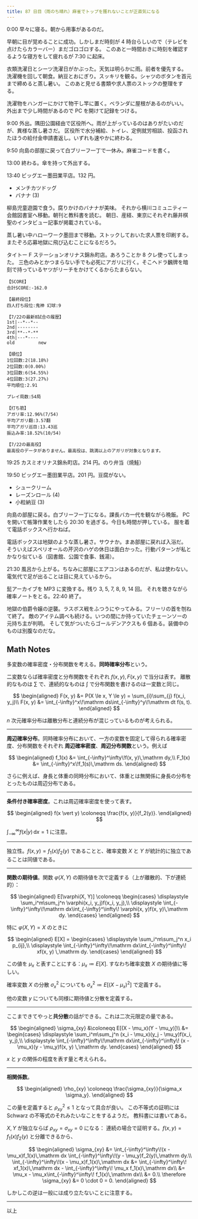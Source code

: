 ```yaml
---
title: 87 日目（雨のち晴れ）麻雀でトップを獲れないことが正直気になる
---
```


0:00 早々に寝る。朝から用事があるのだ。

早朝に目が覚めることに成功。しかしまだ時刻が 4 時台らしいので（テレビを点けたらカラーバー）まだゴロゴロする。
このあと一時間おきに時刻を確認するような寝方をして疲れるが 7:30 に起床。

衣類洗濯日とシーツ洗濯日がかぶった。天気は明らかに雨。前者を優先する。
洗濯機を回して朝食。納豆とおにぎり。スッキリを観る。シャツのボタンを首元まで締めると蒸し暑い。
このあと見せる書類や求人票のストックの整理をする。

洗濯物をハンガーにかけて物干し竿に置く。ベランダに屋根があるのがいい。
外出まで少し時間があるので PC を開けて記録をつける。

9:00 外出。隅田公園経由で区役所へ。雨が上がっているのはありがたいのだが、異様な蒸し暑さだ。
区役所で水分補給、トイレ、定例就労相談、投函されたほうの給付金申請書返し。いずれも速やかに終わる。

9:50 向島の部屋に戻って白ブリーフ一丁で一休み。麻雀コードを書く。

13:00 終わる。傘を持って外出する。

13:40 ビッグエー墨田業平店。132 円。

* メンチカツドッグ
* バナナ (3)

柳島児童遊園で食う。腐りかけのバナナが美味。
それから横川コミュニティー会館図書室へ移動。朝刊と教科書を読む。
朝日、産経、東京にそれぞれ藤井棋聖のインタビュー記事が掲載されている。

蒸し暑い中ハローワーク墨田まで移動。ストックしておいた求人票を印刷する。
またぞろ応募地獄に飛び込むことになるだろう。

タイトー F ステーションオリナス錦糸町店。あろうことか 8 クレ使ってしまった。
三色のみとかつまらない手でも必死にアガリに行く。そこへドラ飜牌を暗刻で持っているヤツがリーチをかけてくるからたまらない。

```text
【SCORE】
合計SCORE:-162.0

【最終段位】
四人打ち段位:鬼神 幻球:9

【7/22の最新8試合の履歴】
1st|--*--*--
2nd|--------
3rd|**--*-**
4th|---*----
old         new

【順位】
1位回数:2(18.18%)
2位回数:0(0.00%)
3位回数:6(54.55%)
4位回数:3(27.27%)
平均順位:2.91

プレイ局数:54局

【打ち筋】
アガリ率:12.96%(7/54)
平均アガリ翻:3.57翻
平均アガリ巡目:13.43巡
振込み率:18.52%(10/54)

【7/22の最高役】
最高役のデータがありません。最高役は、跳満以上のアガリが対象となります。
```

19:25 カスミオリナス錦糸町店。214 円。のり弁当（焼鮭）

19:50 ビッグエー墨田業平店。201 円。豆腐がない。

* シュークリーム
* レーズンロール (4)
* 小粒納豆 (3)

向島の部屋に戻る。白ブリーフ一丁になる。課長バカ一代を観ながら晩飯。
PC を開いて帳簿作業をしたら 20:30 を過ぎる。今日も時間が押している。
服を着て電話ボックスへ行かねば。

電話ボックスは地獄のような蒸し暑さ。サウナか。まあ部屋に戻れば入浴だ。
そういえばスペリオールの芹沢のハゲの休日は面白かった。行動パターンが私とかなり似ている（図書館、公園で食事、銭湯）。

21:30 風呂から上がる。ちなみに部屋にエアコンはあるのだが、私は使わない。
電気代で足が出ることは目に見えているから。

髭アーカイブを MP3 に変換する。残り 3, 5, 7, 8, 9, 14 回。
それを聴きながら確率ノートをとる。22:40 終了。

地獄の伯爵令嬢の逆襲。ラスボス戦をふつうにやってみる。フリーリの首を刎ねて終了。
敵のアイテム調べも続ける。いつの間にか持っていたチェーンソーの元持ち主が判明。
そして気がついたらゴールデンアクスも 6 個ある。装備中のものは別腹なのだな。

## Math Notes

多変数の確率密度・分布関数を考える。**同時確率分布**という。

二変数ならば確率密度と分布関数をそれぞれ $f(x, y), F(x, y)$ で当分は表す。
離散的なものは $\sum$ で、連続的なものは $\int$ で分布関数を書けるのは一変数と同じ。

$$
\begin{aligned}
F(x, y) &= P(X \le x, Y \le y) = \sum_{i}\sum_{j} f(x_i, y_j)\\
F(x, y) &= \int_{-\infty}^x\!\mathrm ds\int_{-\infty}^y\!\mathrm dt f(s, t).
\end{aligned}
$$

$n$ 次元確率分布は離散分布と連続分布が混じっているものが考えられる。

----

**周辺確率分布**。同時確率分布において、一方の変数を固定して得られる確率密度、分布関数をそれぞれ
**周辺確率密度**、**周辺分布関数**という。例えば

$$
\begin{aligned}
f_1(x) &= \int_{-\infty}^\infty\!f(x, y)\,\mathrm dy,\\
F_1(x) &= \int_{-\infty}^x\!f_1(s)\,\mathrm ds.
\end{aligned}
$$

さらに例えば、身長と体重の同時分布において、体重とは無関係に身長の分布をとったものは周辺分布である。

----

**条件付き確率密度**。これは周辺確率密度を使って表す。

$$
\begin{aligned}
f(x \vert y) \coloneqq \frac{f(x, y)}{f_2(y)}.
\end{aligned}
$$

$\displaystyle\int_{-\infty}^\infty f(x\vert y)\,\mathrm dx = 1$ に注意。

----

独立性。$f(x, y) = f_1(x)f_2(y)$ であることと、確率変数 $X$ と $Y$ が統計的に独立であることは同値である。

----

**関数の期待値**。関数 $\varphi(X, Y)$ の期待値を次で定義する（上が離散的、下が連続的）：

$$
\begin{aligned}
E[\varphi(X, Y)] \coloneqq \begin{cases}
\displaystyle \sum_i^m\sum_j^n \varphi(x_i, y_j)f(x_i, y_j),\\
\displaystyle \int_{-\infty}^\infty\!\mathrm dx\int_{-\infty}^\infty\! \varphi(x, y)f(x, y)\,\mathrm dy.
\end{cases}
\end{aligned}
$$

特に $\varphi(X, Y) = X$ のときに

$$
\begin{aligned}
E[X] = \begin{cases}
\displaystyle \sum_i^m\sum_j^n x_i p_{ij},\\
\displaystyle \int_{-\infty}^\infty\!\mathrm dx\int_{-\infty}^\infty\! xf(x, y) \,\mathrm dy.
\end{cases}
\end{aligned}
$$

この値を $\mu_x$ と表すことにする：$\mu_x \coloneqq E[X].$
すなわち確率変数 $X$ の期待値に等しい。

確率変数 $X$ の分散 $\sigma_x^2$ についても $\sigma^2_x \coloneqq E[(X - \mu_x)^2]$ で定義する。

他の変数 $y$ についても同様に期待値と分散を定義する。

----

ここまできてやっと**共分散**の話ができる。これは二次元限定の量である。

$$
\begin{aligned}
\sigma_{xy} &\coloneqq E[(X - \mu_x)(Y - \mu_y)]\\
&= \begin{cases}
\displaystyle \sum_i^m\sum_j^n (x_i - \mu_x)(y_j - \mu_y)f(x_i, y_j),\\
\displaystyle \int_{-\infty}^\infty\!\mathrm dx\int_{-\infty}^\infty\! (x - \mu_x)(y - \mu_y)f(x, y) \,\mathrm dy.
\end{cases}
\end{aligned}
$$

$x$ と $y$ の関係の程度を表す量と考えられる。

----

**相関係数**。

$$
\begin{aligned}
\rho_{xy} \coloneqq \frac{\sigma_{xy}}{\sigma_x \sigma_y}.
\end{aligned}
$$

この量を定義すると $\rho_{xy}^2 \le 1$ となって具合が良い。
この不等式の証明には Schwarz の不等式のそれみたいなことをするようだ。
教科書には書いてある。

$X, Y$ が独立ならば $\rho_{xy} = \sigma_{xy} = 0$ になる：
連続の場合で証明する。$f(x, y) = f_1(x)f_2(y)$ と分離できるから、

$$
\begin{aligned}
\sigma_{xy} &= \int_{-\infty}^\infty\!(x - \mu_x)f_1(x)\,\mathrm dx
\int_{-\infty}^\infty\!(y - \mu_y)f_2(y)\,\mathrm dy.\\
\int_{-\infty}^\infty\!(x - \mu_x)f_1(x)\,\mathrm dx
&= \int_{-\infty}^\infty\! xf_1(x)\,\mathrm dx - \int_{-\infty}^\infty\! \mu_x f_1(x)\,\mathrm dx\\
&= \mu_x - \mu_x\int_{-\infty}^\infty\! f_1(x)\,\mathrm dx\\
&= 0.\\
\therefore \sigma_{xy} &= 0 \cdot 0 = 0.
\end{aligned}
$$

しかしこの逆は一般には成り立たないことに注意する。

----

以上
